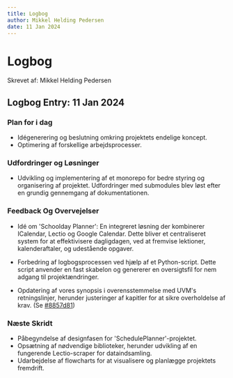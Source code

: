 ```yaml
---
title: Logbog
author: Mikkel Helding Pedersen
date: 11 Jan 2024
---
```


# Logbog

Skrevet af: Mikkel Helding Pedersen

## Logbog Entry: 11 Jan 2024

### Plan for i dag

- Idégenerering og beslutning omkring projektets endelige koncept.
- Optimering af forskellige arbejdsprocesser.

### Udfordringer og Løsninger

- Udvikling og implementering af et monorepo for bedre styring og organisering af projektet. Udfordringer med submodules blev løst efter en grundig gennemgang af dokumentationen.

### Feedback Og Overvejelser

- Idé om 'Schoolday Planner': En integreret løsning der kombinerer ICalendar, Lectio og Google Calendar. Dette bliver et centraliseret system for at effektivisere dagligdagen, ved at fremvise lektioner, kalenderaftaler, og udestående opgaver.

- Forbedring af logbogsprocessen ved hjælp af et Python-script. Dette script anvender en fast skabelon og genererer en oversigtsfil for nem adgang til projektændringer.

- Opdatering af vores synopsis i overensstemmelse med UVM's retningslinjer, herunder justeringer af kapitler for at sikre overholdelse af krav. (Se [#8857d81](https://github.com/HollowNumber/Programmeringeksamen-Synopsis/commit/8857d81c6310e8388ff0507a1e9828c8b2fc2f42))

### Næste Skridt

- Påbegyndelse af designfasen for 'SchedulePlanner'-projektet.
- Opsætning af nødvendige biblioteker, herunder udvikling af en fungerende Lectio-scraper for dataindsamling.
- Udarbejdelse af flowcharts for at visualisere og planlægge projektets fremdrift.
